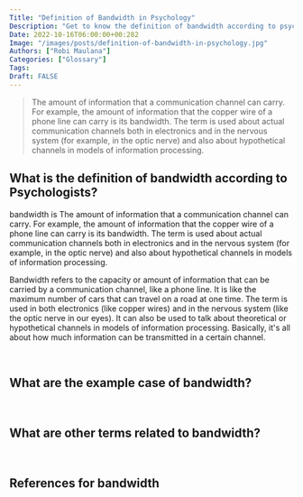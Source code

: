 ```yaml
---
Title: "Definition of Bandwidth in Psychology"
Description: "Get to know the definition of bandwidth according to psychologists."
Date: 2022-10-16T06:00:00+00:282
Image: "/images/posts/definition-of-bandwidth-in-psychology.jpg"
Authors: ["Robi Maulana"]
Categories: ["Glossary"]
Tags: 
Draft: FALSE
---
```





> The amount of information that a communication channel can carry. For example, the amount of information that the copper wire of a phone line can carry is its bandwidth. The term is used about actual communication channels both in electronics and in the nervous system (for example, in the optic nerve) and also about hypothetical channels in models of information processing.

## What is the definition of bandwidth according to Psychologists?

bandwidth is The amount of information that a communication channel can carry. For example, the amount of information that the copper wire of a phone line can carry is its bandwidth. The term is used about actual communication channels both in electronics and in the nervous system (for example, in the optic nerve) and also about hypothetical channels in models of information processing.

Bandwidth refers to the capacity or amount of information that can be carried by a communication channel, like a phone line. It is like the maximum number of cars that can travel on a road at one time. The term is used in both electronics (like copper wires) and in the nervous system (like the optic nerve in our eyes). It can also be used to talk about theoretical or hypothetical channels in models of information processing. Basically, it's all about how much information can be transmitted in a certain channel.

 

## What are the example case of bandwidth?

 

## What are other terms related to bandwidth?

 

## References for bandwidth
